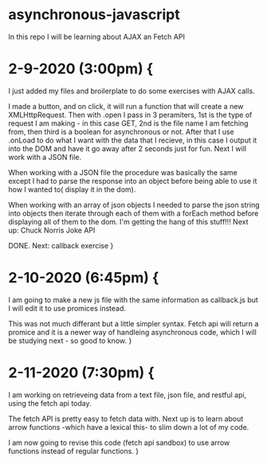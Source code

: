 # asynchronous-javascript
In this repo I will be learning about AJAX an Fetch API

# 2-9-2020 (3:00pm) {
  I just added my files and broilerplate to do some exercises with AJAX calls.

  I made a button, and on click, it will run a function that will create a new XMLHttpRequest. Then with .open I pass in 3 peramiters, 1st is the type of request I am making - in this case GET, 2nd is the file name I am fetching from, then third is a boolean for asynchronous or not.
  After that I use .onLoad to do what I want with the data that I recieve, in this case I output it into the DOM and have it go away after 2 seconds just for fun. Next I will work with a JSON file.

  When working with a JSON file the procedure was basically the same except I had to parse the response into an object before being able to use it how I wanted to( display it in the dom). 

  When working with an array of json objects I needed to parse the json string into objects then iterate through each of them with a forEach method before displaying all of them to the dom. I'm getting the hang of this stuff!!! Next up: Chuck Norris Joke API

  DONE. Next: callback exercise
} 

# 2-10-2020 (6:45pm) {
  I am going to make a new js file with the same information as callback.js but I will edit it to use promices instead.

  This was not much differant but a little simpler syntax. Fetch api will return a promice and it is a newer way of handleing asynchronous code, which I will be studying next - so good to know.
}
# 2-11-2020 (7:30pm) {
  I am working on retrieveing data from a text file, json file, and restful api, using the fetch api today.

  The fetch API is pretty easy to fetch data with. Next up is to learn about arrow functions -which have a lexical this- to slim down a lot of my code.

  I am now going to revise this code (fetch api sandbox) to use arrow functions instead of regular functions.
}
